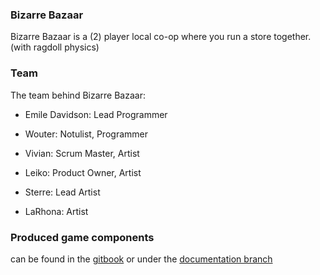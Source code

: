 ### Bizarre Bazaar

Bizarre Bazaar is a (2) player local co-op where you run a store together. (with ragdoll physics) 

### Team

The team behind Bizarre Bazaar:

- Emile Davidson:
Lead Programmer

- Wouter:
Notulist,
Programmer 

- Vivian:
Scrum Master,
Artist

- Leiko:
Product Owner,
Artist

- Sterre: 
Lead Artist

- LaRhona:
Artist

### Produced game components
can be found in the [gitbook](https://emiles-organization.gitbook.io/examen-wiki/wiki/produced-components) or under the [documentation branch](https://github.com/EmileDavidson/Examen/tree/documentation/documentation/wiki/producted-components)

